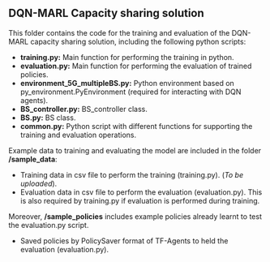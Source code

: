 ## DQN-MARL Capacity sharing solution

This folder contains the code for the training and evaluation of the DQN-MARL capacity sharing solution, including the following python scripts: 

- **training.py:** Main function for performing the training in python. 
- **evaluation.py:** Main function for performing the evaluation of trained policies. 
- **environment_5G_multipleBS.py:** Python environment based on py_environment.PyEnvironment (required for interacting with DQN agents). 
- **BS_controller.py:** BS_controller class. 
- **BS.py:** BS class. 
- **common.py:** Python script with different functions for supporting the training and evaluation operations.

Example data to training and evaluating the model are included in the folder **/sample_data**: 
- Training data in csv file to perform the training (training.py). (*To be uploaded*). 
- Evaluation data in csv file to perform the evaluation (evaluation.py). This is also required by training.py if evaluation is performed during training.

Moreover, **/sample_policies** includes example policies already learnt to test the evaluation.py script. 
- Saved policies by PolicySaver format of TF-Agents to held the evaluation (evaluation.py).



